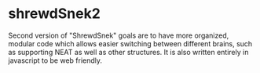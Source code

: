 # shrewdSnek2
Second version of "ShrewdSnek" goals are to have more organized, modular code which allows easier switching between different brains, such as supporting NEAT as well as other structures. It is also written entirely in javascript to be web friendly.
